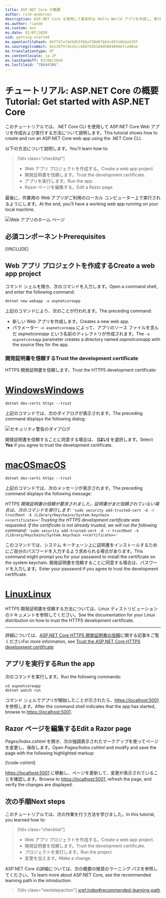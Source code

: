 ```yaml
---
title: ASP.NET Core の概要
author: rick-anderson
description: ASP.NET Core を使用して基本的な Hello World アプリを作成し、実行する簡単なチュートリアルです。
ms.author: riande
ms.custom: mvc
ms.date: 01/07/2020
uid: getting-started
ms.openlocfilehash: 047fd7a74d3d53f68a730d67b63c65fe6bda529f
ms.sourcegitcommit: 9a129f5f3e31cc449742b164d5004894bfca90aa
ms.translationtype: HT
ms.contentlocale: ja-JP
ms.lasthandoff: 03/06/2020
ms.locfileid: "78644306"
---
```

# <a name="tutorial-get-started-with-aspnet-core"></a><span data-ttu-id="0a5fd-103">チュートリアル: ASP.NET Core の概要</span><span class="sxs-lookup"><span data-stu-id="0a5fd-103">Tutorial: Get started with ASP.NET Core</span></span>

<span data-ttu-id="0a5fd-104">このチュートリアルでは、.NET Core CLI を使用して ASP.NET Core Web アプリを作成および実行する方法について説明します。</span><span class="sxs-lookup"><span data-stu-id="0a5fd-104">This tutorial shows how to create and run an ASP.NET Core web app using the .NET Core CLI.</span></span>

<span data-ttu-id="0a5fd-105">以下の方法について説明します。</span><span class="sxs-lookup"><span data-stu-id="0a5fd-105">You'll learn how to:</span></span>

> [!div class="checklist"]
> * <span data-ttu-id="0a5fd-106">Web アプリ プロジェクトを作成する。</span><span class="sxs-lookup"><span data-stu-id="0a5fd-106">Create a web app project.</span></span>
> * <span data-ttu-id="0a5fd-107">開発証明書を信頼します。</span><span class="sxs-lookup"><span data-stu-id="0a5fd-107">Trust the development certificate.</span></span>
> * <span data-ttu-id="0a5fd-108">アプリを実行します。</span><span class="sxs-lookup"><span data-stu-id="0a5fd-108">Run the app.</span></span>
> * <span data-ttu-id="0a5fd-109">Razor ページを編集する。</span><span class="sxs-lookup"><span data-stu-id="0a5fd-109">Edit a Razor page.</span></span>

<span data-ttu-id="0a5fd-110">最後に、作業用の Web アプリがご利用のローカル コンピューター上で実行されるようにします。</span><span class="sxs-lookup"><span data-stu-id="0a5fd-110">At the end, you'll have a working web app running on your local machine.</span></span>

![Web アプリのホーム ページ](_static/home-page.png)

## <a name="prerequisites"></a><span data-ttu-id="0a5fd-112">必須コンポーネント</span><span class="sxs-lookup"><span data-stu-id="0a5fd-112">Prerequisites</span></span>

[!INCLUDE[](~/includes/3.1-SDK.md)]

## <a name="create-a-web-app-project"></a><span data-ttu-id="0a5fd-113">Web アプリ プロジェクトを作成する</span><span class="sxs-lookup"><span data-stu-id="0a5fd-113">Create a web app project</span></span>

<span data-ttu-id="0a5fd-114">コマンド シェルを開き、次のコマンドを入力します。</span><span class="sxs-lookup"><span data-stu-id="0a5fd-114">Open a command shell, and enter the following command:</span></span>

```dotnetcli
dotnet new webapp -o aspnetcoreapp
```

<span data-ttu-id="0a5fd-115">上記のコマンドにより、次のことが行われます。</span><span class="sxs-lookup"><span data-stu-id="0a5fd-115">The preceding command:</span></span>

* <span data-ttu-id="0a5fd-116">新しい Web アプリを作成します。</span><span class="sxs-lookup"><span data-stu-id="0a5fd-116">Creates a new web app.</span></span>  
* <span data-ttu-id="0a5fd-117">パラメーター `-o aspnetcoreapp` によって、アプリのソース ファイルを含んだ *aspnetcoreapp* という名前のディレクトリが作成されます。</span><span class="sxs-lookup"><span data-stu-id="0a5fd-117">The `-o aspnetcoreapp` parameter creates a directory named *aspnetcoreapp* with the source files for the app.</span></span>

### <a name="trust-the-development-certificate"></a><span data-ttu-id="0a5fd-118">開発証明書を信頼する</span><span class="sxs-lookup"><span data-stu-id="0a5fd-118">Trust the development certificate</span></span>

<span data-ttu-id="0a5fd-119">HTTPS 開発証明書を信頼します。</span><span class="sxs-lookup"><span data-stu-id="0a5fd-119">Trust the HTTPS development certificate:</span></span>

# <a name="windows"></a>[<span data-ttu-id="0a5fd-120">Windows</span><span class="sxs-lookup"><span data-stu-id="0a5fd-120">Windows</span></span>](#tab/windows)

```dotnetcli
dotnet dev-certs https --trust
```

<span data-ttu-id="0a5fd-121">上記のコマンドでは、次のダイアログが表示されます。</span><span class="sxs-lookup"><span data-stu-id="0a5fd-121">The preceding command displays the following dialog:</span></span>

![セキュリティ警告のダイアログ](~/getting-started/_static/cert.png)

<span data-ttu-id="0a5fd-123">開発証明書を信頼することに同意する場合は、 **[はい]** を選択します。</span><span class="sxs-lookup"><span data-stu-id="0a5fd-123">Select **Yes** if you agree to trust the development certificate.</span></span>

# <a name="macos"></a>[<span data-ttu-id="0a5fd-124">macOS</span><span class="sxs-lookup"><span data-stu-id="0a5fd-124">macOS</span></span>](#tab/macos)

```dotnetcli
dotnet dev-certs https --trust
```

<span data-ttu-id="0a5fd-125">上記のコマンドでは、次のメッセージが表示されます。</span><span class="sxs-lookup"><span data-stu-id="0a5fd-125">The preceding command displays the following message:</span></span>

<span data-ttu-id="0a5fd-126">*HTTPS 開発証明書の信頼が要求されました。証明書がまだ信頼されていない場合は、次のコマンドを実行します:*  `'sudo security add-trusted-cert -d -r trustRoot -k /Library/Keychains/System.keychain <<certificate>>'`</span><span class="sxs-lookup"><span data-stu-id="0a5fd-126">*Trusting the HTTPS development certificate was requested. If the certificate is not already trusted, we will run the following command:* `'sudo security add-trusted-cert -d -r trustRoot -k /Library/Keychains/System.keychain <<certificate>>'`</span></span>

<span data-ttu-id="0a5fd-127">このコマンドでは、システム キーチェーン上に証明書をインストールするためにご自分のパスワードを入力するよう求められる場合があります。</span><span class="sxs-lookup"><span data-stu-id="0a5fd-127">This command might prompt you for your password to install the certificate on the system keychain.</span></span> <span data-ttu-id="0a5fd-128">開発証明書を信頼することに同意する場合は、パスワードを入力します。</span><span class="sxs-lookup"><span data-stu-id="0a5fd-128">Enter your password if you agree to trust the development certificate.</span></span>

# <a name="linux"></a>[<span data-ttu-id="0a5fd-129">Linux</span><span class="sxs-lookup"><span data-stu-id="0a5fd-129">Linux</span></span>](#tab/linux)

<span data-ttu-id="0a5fd-130">HTTPS 開発証明書を信頼する方法については、Linux ディストリビューションのドキュメントを参照してください。</span><span class="sxs-lookup"><span data-stu-id="0a5fd-130">See the documentation for your Linux distribution on how to trust the HTTPS development certificate.</span></span>

---

<span data-ttu-id="0a5fd-131">詳細については、[ASP.NET Core HTTPS 開発証明書の信頼](xref:security/enforcing-ssl#trust-the-aspnet-core-https-development-certificate-on-windows-and-macos)に関する記事をご覧ください</span><span class="sxs-lookup"><span data-stu-id="0a5fd-131">For more information, see [Trust the ASP.NET Core HTTPS development certificate](xref:security/enforcing-ssl#trust-the-aspnet-core-https-development-certificate-on-windows-and-macos)</span></span>

## <a name="run-the-app"></a><span data-ttu-id="0a5fd-132">アプリを実行する</span><span class="sxs-lookup"><span data-stu-id="0a5fd-132">Run the app</span></span>

<span data-ttu-id="0a5fd-133">次のコマンドを実行します。</span><span class="sxs-lookup"><span data-stu-id="0a5fd-133">Run the following commands:</span></span>

```dotnetcli
cd aspnetcoreapp
dotnet watch run
```

<span data-ttu-id="0a5fd-134">コマンド シェルでアプリが開始したことが示されたら、[https://localhost:5001](https://localhost:5001) を参照します。</span><span class="sxs-lookup"><span data-stu-id="0a5fd-134">After the command shell indicates that the app has started, browse to [https://localhost:5001](https://localhost:5001).</span></span>

## <a name="edit-a-razor-page"></a><span data-ttu-id="0a5fd-135">Razor ページを編集する</span><span class="sxs-lookup"><span data-stu-id="0a5fd-135">Edit a Razor page</span></span>

<span data-ttu-id="0a5fd-136">*Pages/Index.cshtml* を開き、次の強調表示されたマークアップを使ってページを変更し、保存します。</span><span class="sxs-lookup"><span data-stu-id="0a5fd-136">Open *Pages/Index.cshtml* and modify and save the page with the following highlighted markup:</span></span>

[!code-cshtml[](sample/index.cshtml?highlight=9)]

<span data-ttu-id="0a5fd-137">[https://localhost:5001](https://localhost:5001) に移動し、ページを更新して、変更が表示されていることを確認します。</span><span class="sxs-lookup"><span data-stu-id="0a5fd-137">Browse to [https://localhost:5001](https://localhost:5001), refresh the page, and verify the changes are displayed.</span></span>

## <a name="next-steps"></a><span data-ttu-id="0a5fd-138">次の手順</span><span class="sxs-lookup"><span data-stu-id="0a5fd-138">Next steps</span></span>

<span data-ttu-id="0a5fd-139">このチュートリアルでは、次の作業を行う方法を学びました。</span><span class="sxs-lookup"><span data-stu-id="0a5fd-139">In this tutorial, you learned how to:</span></span>

> [!div class="checklist"]
> * <span data-ttu-id="0a5fd-140">Web アプリ プロジェクトを作成する。</span><span class="sxs-lookup"><span data-stu-id="0a5fd-140">Create a web app project.</span></span>
> * <span data-ttu-id="0a5fd-141">開発証明書を信頼します。</span><span class="sxs-lookup"><span data-stu-id="0a5fd-141">Trust the development certificate.</span></span>
> * <span data-ttu-id="0a5fd-142">プロジェクトを実行します。</span><span class="sxs-lookup"><span data-stu-id="0a5fd-142">Run the project.</span></span>
> * <span data-ttu-id="0a5fd-143">変更を加えます。</span><span class="sxs-lookup"><span data-stu-id="0a5fd-143">Make a change.</span></span>

<span data-ttu-id="0a5fd-144">ASP.NET Core の詳細については、次の概要の推奨のラーニング パスを参照してください。</span><span class="sxs-lookup"><span data-stu-id="0a5fd-144">To learn more about ASP.NET Core, see the recommended learning path in the introduction:</span></span>

> [!div class="nextstepaction"]
> <xref:index#recommended-learning-path>
